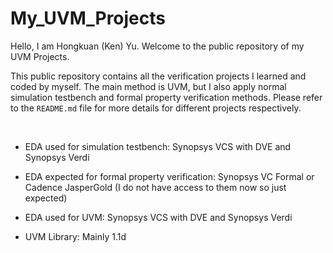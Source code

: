 # My_UVM_Projects

Hello, I am Hongkuan (Ken) Yu. Welcome to the public repository of my UVM Projects. 

This public repository contains all the verification projects I learned and coded by myself. The main method is UVM, but I also apply normal simulation testbench and formal property verification methods. Please refer to the `README.md` file for more details for different projects respectively.

<br/>



- EDA used for simulation testbench: Synopsys VCS with DVE and Synopsys Verdi

- EDA expected for formal property verification: Synopsys VC Formal or Cadence JasperGold (I do not have access to them now so just expected)

- EDA used for UVM: Synopsys VCS with DVE and Synopsys Verdi

- UVM Library: Mainly 1.1d


 